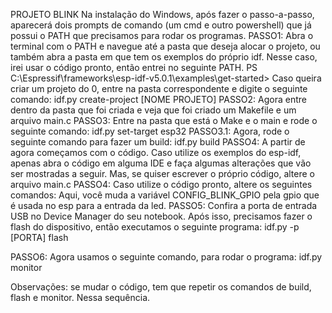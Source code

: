 PROJETO BLINK
Na instalação do Windows, após fazer o passo-a-passo, aparecerá dois prompts de comando (um cmd e outro powershell) que já possui o PATH que precisamos para rodar os programas. 
PASSO1: Abra o terminal com o PATH e navegue até a pasta que deseja alocar o projeto, ou também abra a pasta em que tem os exemplos do próprio idf. Nesse caso, irei usar o código pronto, então entrei no seguinte PATH.
	PS C:\Espressif\frameworks\esp-idf-v5.0.1\examples\get-started>
Caso queira criar um projeto do 0, entre na pasta correspondente e digite o seguinte comando: 
	idf.py create-project [NOME PROJETO]
PASSO2: Agora entre dentro da pasta que foi criada e veja que foi criado um Makefile e um arquivo main.c
PASSO3: Entre na pasta que está o Make e o main e rode o seguinte comando: 
	 idf.py set-target esp32
	PASSO3.1: Agora, rode o seguinte comando para fazer um build: 
		idf.py build
PASSO4: A partir de agora começamos com o código. Caso utilize os exemplos do esp-idf, apenas abra o código em alguma IDE e faça algumas alterações que vão ser mostradas a seguir. Mas, se quiser escrever o próprio código, altere o arquivo main.c
	PASSO4: Caso utilize o código pronto, altere os seguintes comandos: 
Aqui, você muda a variável CONFIG_BLINK_GPIO pela gpio que é usada no esp para a entrada da led. 
PASSO5: Confira a porta de entrada USB no Device Manager do seu notebook. Após isso, precisamos fazer o flash do dispositivo, então executamos o seguinte programa: 
	idf.py -p [PORTA] flash

PASSO6: Agora usamos o seguinte comando, para rodar o programa: 
	idf.py monitor


Observações: se mudar o código, tem que repetir os comandos de build, flash e monitor. Nessa sequência. 
